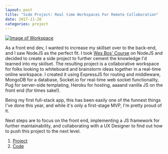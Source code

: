 ```yaml
---
layout: post
title: "Side Project: Real time Workspaces For Remote Collaboration"
date: 2017-11-28
categories: project
---
```


[![Image of Workspace](../../../../images/workspace.png)](https://mathesond2.github.io/pomodoro/ "Workspace Project")

As a front end dev, I wanted to increase my skillset over to the back-end, and I saw NodeJS as the perfect fit. I took [Wes Bos' Course](https://github.com/mathesond2/learn-node) on NodeJS and decided to create a side project to further cement the knowledge I'd learned into my skillset. The resulting project is a collaborative workspace for folks looking to whiteboard and brainstorm ideas together in a real-time online workspace. I created it using ExpressJS for routing and middleware, MongoDB for a database, Socket.io for real-time web socket functionality, Pug for server-side templating, Heroku for hosting, aaaand vanilla JS on the front end (for times sake!). 

Being my first full-stack app, this has been easily one of the funnest things I've done this year, and while it's only a first-stage MVP, I'm pretty proud of it. 

Next steps are to focus on the front end, implementing a JS framework for further maintainability, and collaborating with a UX Designer to find out how to push this project to the next level.

1. [Project](https://collaborative-workspace.herokuapp.com/)
2. [Code](https://github.com/mathesond2/workspace)
